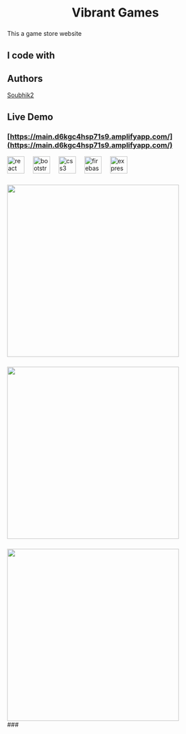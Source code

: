 <h1 align="center">Vibrant Games</h1>

###

<p align="left">This a game store website</p>

###

<h2 align="left">I code with</h2>

###
## Authors

[Soubhik2](https://github.com/Soubhik2/CORE-PHP)

## Live Demo

### [https://main.d6kgc4hsp71s9.amplifyapp.com/](https://main.d6kgc4hsp71s9.amplifyapp.com/)


<div align="left">
  <img src="https://cdn.simpleicons.org/react/61DAFB" height="40" alt="react logo"  />
  <img width="12" />
  <img src="https://skillicons.dev/icons?i=bootstrap" height="40" alt="bootstrap logo"  />
  <img width="12" />
  <img src="https://cdn.jsdelivr.net/gh/devicons/devicon/icons/css3/css3-original.svg" height="40" alt="css3 logo"  />
  <img width="12" />
  <img src="https://skillicons.dev/icons?i=firebase" height="40" alt="firebase logo"  />
  <img width="12" />
  <img src="https://cdn.jsdelivr.net/gh/devicons/devicon/icons/express/express-original.svg" height="40" alt="express logo"  />
</div>

###

<div align="left">
  <img height="400" src="https://firebasestorage.googleapis.com/v0/b/resume-website-9493c.appspot.com/o/files%2FV1.png?alt=media&token=99b78efe-4af1-4d23-9fa4-e5ed91097789"  />
</div>

###

<div align="left">
  <img height="400" src="https://firebasestorage.googleapis.com/v0/b/resume-website-9493c.appspot.com/o/files%2FV2.png?alt=media&token=f193c063-c397-40d4-8e0f-654aaf9a89bd"  />
</div>

###

<div align="left">
  <img height="400" src="https://firebasestorage.googleapis.com/v0/b/resume-website-9493c.appspot.com/o/files%2FV3.png?alt=media&token=cafb3031-3c30-4968-a1d7-d5b80909b1cf"  />
</div>
###

